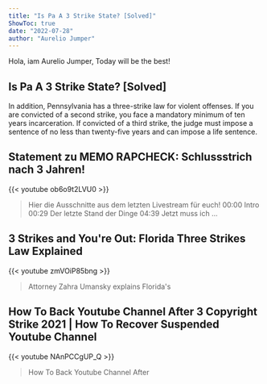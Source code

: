 ```yaml
---
title: "Is Pa A 3 Strike State? [Solved]"
ShowToc: true 
date: "2022-07-28"
author: "Aurelio Jumper" 
---
```


Hola, iam Aurelio Jumper, Today will be the best!
## Is Pa A 3 Strike State? [Solved]
In addition, Pennsylvania has a three-strike law for violent offenses. If you are convicted of a second strike, you face a mandatory minimum of ten years incarceration. If convicted of a third strike, the judge must impose a sentence of no less than twenty-five years and can impose a life sentence.

## Statement zu MEMO RAPCHECK: Schlussstrich nach 3 Jahren!
{{< youtube ob6o9t2LVU0 >}}
>Hier die Ausschnitte aus dem letzten Livestream für euch! 00:00 Intro 00:29 Der letzte Stand der Dinge 04:39 Jetzt muss ich ...

## 3 Strikes and You're Out: Florida Three Strikes Law Explained
{{< youtube zmVOiP85bng >}}
>Attorney Zahra Umansky explains Florida's 

## How To Back Youtube Channel After 3 Copyright Strike 2021 | How To Recover Suspended Youtube Channel
{{< youtube NAnPCCgUP_Q >}}
>How To Back Youtube Channel After 

